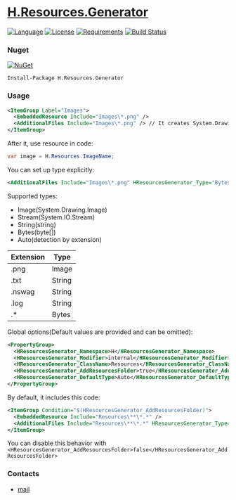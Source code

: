 # [H.Resources.Generator](https://github.com/HavenDV/H.Resources.Generator/) 

[![Language](https://img.shields.io/badge/language-C%23-blue.svg?style=flat-square)](https://github.com/HavenDV/H.Resources.Generator/search?l=C%23&o=desc&s=&type=Code) 
[![License](https://img.shields.io/github/license/HavenDV/H.Resources.Generator.svg?label=License&maxAge=86400)](LICENSE.md) 
[![Requirements](https://img.shields.io/badge/Requirements-.NET%20Standard%202.0-blue.svg)](https://github.com/dotnet/standard/blob/master/docs/versions/netstandard2.0.md)
[![Build Status](https://github.com/HavenDV/H.Resources.Generator/workflows/.NET/badge.svg?branch=master)](https://github.com/HavenDV/H.Resources.Generator/actions?query=workflow%3A%22.NET%22)

### Nuget

[![NuGet](https://img.shields.io/nuget/dt/H.Resources.Generator.svg?style=flat-square&label=H.Resources.Generator)](https://www.nuget.org/packages/H.Resources.Generator/)

```
Install-Package H.Resources.Generator
```

### Usage

```xml
<ItemGroup Label="Images">
  <EmbeddedResource Include="Images\*.png" />
  <AdditionalFiles Include="Images\*.png" /> // It creates System.Drawing.Image properties
</ItemGroup>
```

After it, use resource in code:
```cs
var image = H.Resources.ImageName;
```

You can set up type explicitly:
```xml
<AdditionalFiles Include="Images\*.png" HResourcesGenerator_Type="Bytes" /> // It creates byte[] properties
```

Supported types:
- Image(System.Drawing.Image)
- Stream(System.IO.Stream)
- String(string)
- Bytes(byte[])
- Auto(detection by extension)

| Extension   | Type        |
| ----------- | ----------- |
| .png        | Image       |
| .txt        | String      |
| .nswag      | String      |
| .log        | String      |
| .*          | Bytes       |

Global options(Default values are provided and can be omitted):
```xml
<PropertyGroup>
  <HResourcesGenerator_Namespace>H</HResourcesGenerator_Namespace>
  <HResourcesGenerator_Modifier>internal</HResourcesGenerator_Modifier>
  <HResourcesGenerator_ClassName>Resources</HResourcesGenerator_ClassName>
  <HResourcesGenerator_AddResourcesFolder>true</HResourcesGenerator_AddResourcesFolder>
  <HResourcesGenerator_DefaultType>Auto</HResourcesGenerator_DefaultType>
</PropertyGroup>
```

By default, it includes this code:
```xml
<ItemGroup Condition="$(HResourcesGenerator_AddResourcesFolder)">
  <EmbeddedResource Include="Resources\**\*.*" />
  <AdditionalFiles Include="Resources\**\*.*" HResourcesGenerator_Type="$(HResourcesGenerator_DefaultType)" />
</ItemGroup>
```
You can disable this behavior with `<HResourcesGenerator_AddResourcesFolder>false</HResourcesGenerator_AddResourcesFolder>`

### Contacts
* [mail](mailto:havendv@gmail.com)
